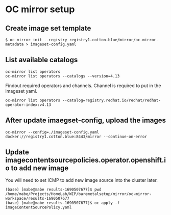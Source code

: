 # OC mirror setup
## Create image set template
~~~
$ oc mirror init --registry registry1.cotton.blue/mirror/oc-mirror-metadata > imageset-config.yaml 
~~~

## List available catalogs
~~~
oc-mirror list operators
oc-mirror list operators --catalogs --version=4.13
~~~

Findout required operators and channels. Channel is required to put in the imageset yaml.
~~~
oc-mirror list operators --catalog=registry.redhat.io/redhat/redhat-operator-index:v4.13
~~~

## After update imaegset-config, upload the images
~~~
oc-mirror --config=./imageset-config.yaml docker://registry1.cotton.blue:8443/mirror --continue-on-error
~~~

## Update imagecontentsourcepolicies.operator.openshift.io to add new image
You will need to set ICMP to add new image source into the cluster later.
~~~
(base) [mabe@mabe results-1690507677]$ pwd
/home/mabe/Projects/HomeLab/WIP/baremetalsetup/mirror/oc-mirror-workspace/results-1690507677
(base) [mabe@mabe results-1690507677]$ oc apply -f imageContentSourcePolicy.yaml
~~~